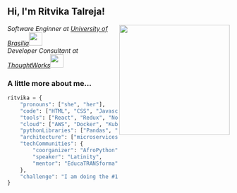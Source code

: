<h2> Hi, I'm Ritvika Talreja! </h2>
<img align='right' src="https://media.giphy.com/media/ieyl9zmCjO4b4t6qoY/giphy.gif" width="250">
<p><em>Software Enginner at <a href="http://www.unb.br">University of Brasilia</a><img src="https://media.giphy.com/media/fYSnHlufseco8Fh93Z/giphy.gif" width="30"></br>Developer Consultant at <a href="https://www.thoughtworks.com">ThoughtWorks</a><img src="https://media.giphy.com/media/WUlplcMpOCEmTGBtBW/giphy.gif" width="30"> 
</em></p>


### A little more about me...  

```python
ritvika = {
    "pronouns": ["she", "her"],
    "code": ["HTML", "CSS", "Javascript", "C", "Java", "Python"],
    "tools": ["React", "Redux", "Node", "Storybook", "Styled-Components", "Jest", "Docker"],
    "cloud": ["AWS", "Docker", "Kubernetes"],
    "pythonLibraries": ["Pandas", "NumPy", "Matplotlib", "Scikit-learn", "Seaborn"],
    "architecture": ["microservices", "event-driven", "design system pattern"],
    "techCommunities": {
        "coorganizer": "AfroPython",
        "speaker": "Latinity",
        "mentor": "EducaTRANSforma"
    },
    "challenge": "I am doing the #100DaysOfCode challenge focused on react and typescript"
}

```
